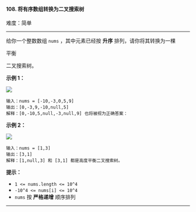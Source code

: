 #### 108. 将有序数组转换为二叉搜索树

难度：简单

---

给你一个整数数组 `nums` ，其中元素已经按  **升序**  排列，请你将其转换为一棵

平衡

二叉搜索树。

**示例 1：**

![](https://assets.leetcode.com/uploads/2021/02/18/btree1.jpg)

```
输入：nums = [-10,-3,0,5,9]
输出：[0,-3,9,-10,null,5]
解释：[0,-10,5,null,-3,null,9] 也将被视为正确答案：
```

**示例 2：**

![](https://assets.leetcode.com/uploads/2021/02/18/btree.jpg)

```
输入：nums = [1,3]
输出：[3,1]
解释：[1,null,3] 和 [3,1] 都是高度平衡二叉搜索树。
```

**提示：**

* `1 <= nums.length <= 10^4`
* `-10^4 <= nums[i] <= 10^4`
* `nums` 按  **严格递增**  顺序排列

---

```Java
```